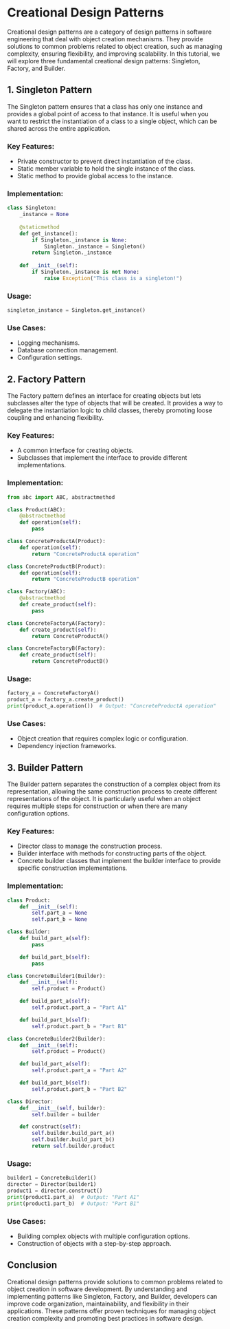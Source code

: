 # Creational Design Patterns

Creational design patterns are a category of design patterns in software engineering that deal with object creation mechanisms. They provide solutions to common problems related to object creation, such as managing complexity, ensuring flexibility, and improving scalability. In this tutorial, we will explore three fundamental creational design patterns: Singleton, Factory, and Builder.

## 1. Singleton Pattern

The Singleton pattern ensures that a class has only one instance and provides a global point of access to that instance. It is useful when you want to restrict the instantiation of a class to a single object, which can be shared across the entire application.

### Key Features:

- Private constructor to prevent direct instantiation of the class.
- Static member variable to hold the single instance of the class.
- Static method to provide global access to the instance.

### Implementation:

```python
class Singleton:
    _instance = None
  
    @staticmethod
    def get_instance():
        if Singleton._instance is None:
            Singleton._instance = Singleton()
        return Singleton._instance
  
    def __init__(self):
        if Singleton._instance is not None:
            raise Exception("This class is a singleton!")
```

### Usage:

```python
singleton_instance = Singleton.get_instance()
```

### Use Cases:

- Logging mechanisms.
- Database connection management.
- Configuration settings.

## 2. Factory Pattern

The Factory pattern defines an interface for creating objects but lets subclasses alter the type of objects that will be created. It provides a way to delegate the instantiation logic to child classes, thereby promoting loose coupling and enhancing flexibility.

### Key Features:

- A common interface for creating objects.
- Subclasses that implement the interface to provide different implementations.

### Implementation:

```python
from abc import ABC, abstractmethod

class Product(ABC):
    @abstractmethod
    def operation(self):
        pass

class ConcreteProductA(Product):
    def operation(self):
        return "ConcreteProductA operation"

class ConcreteProductB(Product):
    def operation(self):
        return "ConcreteProductB operation"

class Factory(ABC):
    @abstractmethod
    def create_product(self):
        pass

class ConcreteFactoryA(Factory):
    def create_product(self):
        return ConcreteProductA()

class ConcreteFactoryB(Factory):
    def create_product(self):
        return ConcreteProductB()
```

### Usage:

```python
factory_a = ConcreteFactoryA()
product_a = factory_a.create_product()
print(product_a.operation())  # Output: "ConcreteProductA operation"
```

### Use Cases:

- Object creation that requires complex logic or configuration.
- Dependency injection frameworks.

## 3. Builder Pattern

The Builder pattern separates the construction of a complex object from its representation, allowing the same construction process to create different representations of the object. It is particularly useful when an object requires multiple steps for construction or when there are many configuration options.

### Key Features:

- Director class to manage the construction process.
- Builder interface with methods for constructing parts of the object.
- Concrete builder classes that implement the builder interface to provide specific construction implementations.

### Implementation:

```python
class Product:
    def __init__(self):
        self.part_a = None
        self.part_b = None

class Builder:
    def build_part_a(self):
        pass

    def build_part_b(self):
        pass

class ConcreteBuilder1(Builder):
    def __init__(self):
        self.product = Product()

    def build_part_a(self):
        self.product.part_a = "Part A1"

    def build_part_b(self):
        self.product.part_b = "Part B1"

class ConcreteBuilder2(Builder):
    def __init__(self):
        self.product = Product()

    def build_part_a(self):
        self.product.part_a = "Part A2"

    def build_part_b(self):
        self.product.part_b = "Part B2"

class Director:
    def __init__(self, builder):
        self.builder = builder

    def construct(self):
        self.builder.build_part_a()
        self.builder.build_part_b()
        return self.builder.product
```

### Usage:

```python
builder1 = ConcreteBuilder1()
director = Director(builder1)
product1 = director.construct()
print(product1.part_a)  # Output: "Part A1"
print(product1.part_b)  # Output: "Part B1"
```

### Use Cases:

- Building complex objects with multiple configuration options.
- Construction of objects with a step-by-step approach.

## Conclusion

Creational design patterns provide solutions to common problems related to object creation in software development. By understanding and implementing patterns like Singleton, Factory, and Builder, developers can improve code organization, maintainability, and flexibility in their applications. These patterns offer proven techniques for managing object creation complexity and promoting best practices in software design.
